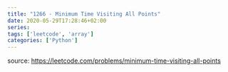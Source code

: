 ```yaml
---
title: "1266 - Minimum Time Visiting All Points"	
date: 2020-05-29T17:28:46+02:00
series:
tags: ['leetcode', 'array']
categories: ['Python']
---
```


source: https://leetcode.com/problems/minimum-time-visiting-all-points

